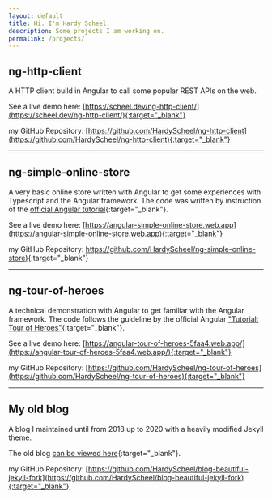 ```yaml
---
layout: default
title: Hi. I'm Hardy Scheel.
description: Some projects I am working on.
permalink: /projects/
---
```


## ng-http-client
A HTTP client build in Angular to call some popular REST APIs on the web.

See a live demo here: [https://scheel.dev/ng-http-client/](https://scheel.dev/ng-http-client/){:target="_blank"}

my GitHub Repository: [https://github.com/HardyScheel/ng-http-client](https://github.com/HardyScheel/ng-http-client){:target="_blank"}

---

## ng-simple-online-store
A very basic online store written with Angular to get some experiences with Typescript and the Angular framework. The code was written by instruction of the [official Angular tutorial](https://angular.io/start){:target="_blank"}.

See a live demo here: [https://angular-simple-online-store.web.app](https://angular-simple-online-store.web.app){:target="_blank"}

my GitHub Repository: [https://github.com/HardyScheel/ng-simple-online-store)](https://github.com/HardyScheel/ng-simple-online-store){:target="_blank"}

---

## ng-tour-of-heroes
A technical demonstration with Angular to get familiar with the Angular framework. The code follows the guideline by the official Angular ["Tutorial: Tour of Heroes"](https://angular.io/tutorial){:target="_blank"}.

See a live demo here: [https://angular-tour-of-heroes-5faa4.web.app/](https://angular-tour-of-heroes-5faa4.web.app/){:target="_blank"}

my GitHub Repository: [https://github.com/HardyScheel/ng-tour-of-heroes](https://github.com/HardyScheel/ng-tour-of-heroes){:target="_blank"}

---

## My old blog
A blog I maintained until from 2018 up to 2020 with a heavily modified Jekyll theme.

The old blog [can be viewed here](https://scheel.dev/blog-beautiful-jekyll-fork/){:target="_blank"}.

my GitHub Repository: [https://github.com/HardyScheel/blog-beautiful-jekyll-fork](https://github.com/HardyScheel/blog-beautiful-jekyll-fork){:target="_blank"}